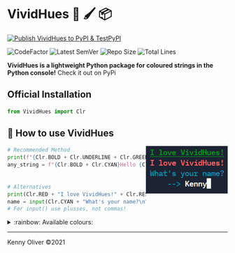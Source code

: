 # VividHues :rainbow: :paintbrush: :package:

[![Publish VividHues to PyPI & TestPyPI](https://github.com/KennyOliver/VividHues/actions/workflows/publish_to_test_pypi.yml/badge.svg)](https://github.com/KennyOliver/VividHues/actions/workflows/publish_to_test_pypi.yml)

![CodeFactor](https://www.codefactor.io/repository/github/KennyOliver/vividHues/badge?style=for-the-badge)
![Latest SemVer](https://img.shields.io/github/v/tag/KennyOliver/vividHues?label=version&sort=semver&style=for-the-badge)
![Repo Size](https://img.shields.io/github/repo-size/KennyOliver/vividHues?style=for-the-badge)
![Total Lines](https://img.shields.io/tokei/lines/github/KennyOliver/vividHues?style=for-the-badge)

<!-- [![repl](https://repl.it/badge/github/KennyOliver/vividHues)](https://repl.it/@KennyOliver/vividHues) -->

**VividHues is a lightweight Python package for coloured strings in the Python console!**
Check it out on PyPi

## Official Installation
```python
from VividHues import Clr
```

## :toolbox: How to use VividHues

<img src="vividhues-demo.png" align="right" />

```python
# Recommended Method
print(f"{Clr.BOLD + Clr.UNDERLINE + Clr.GREEN}I love VividHues!{Clr.RESET}")
any_string = f"{Clr.BOLD + Clr.CYAN}Hello {Clr.GREEN}earthlings!{Clr.RESET}"


# Alternatives
print(Clr.RED + "I love VividHues!" + Clr.RESET)
name = input(Clr.CYAN + "What's your name?\n\t--> " + Clr.RESET)
# For input() use plusses, not commas!
```

<details><summary>:rainbow: Available colours:</summary>

#### _COLOURS_
* RED
* ORANGE
* YELLOW
* LIME
* GREEN
* BLUE
* CYAN
* PURPLE
* PINK
* BLACK
* WHITE

#### _FORMATTING_
* UNDERLINE
* BOLD
* RESET

</details>

---
Kenny Oliver ©2021
